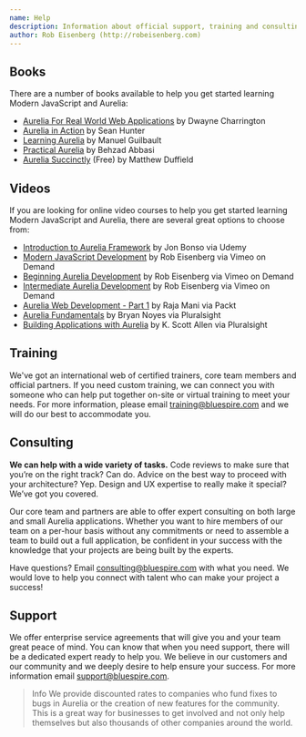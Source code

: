 ```yaml
---
name: Help
description: Information about official support, training and consulting services.
author: Rob Eisenberg (http://robeisenberg.com)
---
```

## Books

There are a number of books available to help you get started learning Modern JavaScript and Aurelia:

* [Aurelia For Real World Web Applications](https://leanpub.com/aurelia-for-real-world-applications) by Dwayne Charrington
* [Aurelia in Action](https://www.manning.com/books/aurelia-in-action) by Sean Hunter
* [Learning Aurelia](https://www.packtpub.com/web-development/learning-aurelia) by Manuel Guilbault
* [Practical Aurelia](https://leanpub.com/practical-aurelia) by Behzad Abbasi
* [Aurelia Succinctly](https://www.syncfusion.com/resources/techportal/details/ebooks/aurelia_succinctly) (Free) by Matthew Duffield

## Videos

If you are looking for online video courses to help you get started learning Modern JavaScript and Aurelia, there are several great options to choose from:

* [Introduction to Aurelia Framework](https://www.udemy.com/introduction-to-aurelia-framework/) by Jon Bonso via Udemy
* [Modern JavaScript Development](https://vimeo.com/ondemand/modernjavascript) by Rob Eisenberg via Vimeo on Demand
* [Beginning Aurelia Development](https://vimeo.com/ondemand/beginningaurelia) by Rob Eisenberg via Vimeo on Demand
* [Intermediate Aurelia Development](https://vimeo.com/ondemand/intermediateaurelia) by Rob Eisenberg via Vimeo on Demand
* [Aurelia Web Development - Part 1](https://www.packtpub.com/web-development/aurelia-web-development-part-1-video) by Raja Mani via Packt
* [Aurelia Fundamentals](https://www.pluralsight.com/courses/aurelia-fundamentals) by Bryan Noyes via Pluralsight
* [Building Applications with Aurelia](https://app.pluralsight.com/library/courses/building-applications-aurelia/table-of-contents) by K. Scott Allen via Pluralsight

## Training

We've got an international web of certified trainers, core team members and official partners. If you need custom training, we can connect you with someone who can help put together on-site or virtual training to meet your needs. For more information, please email <a href="mailto://training@bluespire.com?subject=Aurelia Training">training@bluespire.com</a> and we will do our best to accommodate you.

## Consulting

**We can help with a wide variety of tasks.** Code reviews to make sure that you’re on the right track? Can do. Advice on the best way to proceed with your architecture? Yep. Design and UX expertise to really make it special? We’ve got you covered.

Our core team and partners are able to offer expert consulting on both large and small Aurelia applications. Whether you want to hire members of our team on a per-hour basis without any commitments or need to assemble a team to build out a full application, be confident in your success with the knowledge that your projects are being built by the experts.

Have questions? Email <a href="mailto://consulting@bluespire.com?subject=Aurelia Development Team Request">consulting@bluespire.com</a> with what you need. We would love to help you connect with talent who can make your project a success!

## Support

We offer enterprise service agreements that will give you and your team great peace of mind. You can know that when you need support, there will be a dedicated expert ready to help you. We believe in our customers and our community and we deeply desire to help ensure your success. For more information email <a href="mailto:support@bluespire.com?subject=Aurelia Enterprise Support">support@bluespire.com</a>.

> Info
> We provide discounted rates to companies who fund fixes to bugs in Aurelia or the creation of new features for the community. This is a great way for businesses to get involved and not only help themselves but also thousands of other companies around the world.
